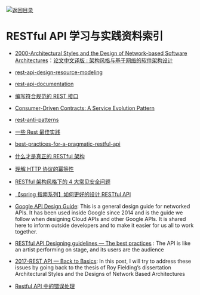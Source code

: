 [![返回目录](https://parg.co/UGo)](https://parg.co/b4z)

# RESTful API 学习与实践资料索引

* [2000-Architectural Styles and the Design of Network-based Software Architectures]()：[论文中文译版 : 架构风格与基于网络的软件架构设计](http://o6v08w541.bkt.clouddn.com/REST-article.pdf)

- [rest-api-design-resource-modeling](https://www.thoughtworks.com/insights/blog/rest-api-design-resource-modeling)

- [rest-api-documentation](https://dzone.com/articles/rest-api-documentation-part-1)

* [编写符合规范的 REST 接口](http://mp.weixin.qq.com/s?__biz=MzA3NDM0ODQwMw==&mid=208060670&idx=1&sn=ce67b8896985e8448137052b338093e0&utm_source=tuicool&utm_medium=referral)

* [Consumer-Driven Contracts: A Service Evolution Pattern](http://martinfowler.com/articles/consumerDrivenContracts.html)

* [rest-anti-patterns](http://marcelo-cure.blogspot.jp/2016/09/rest-anti-patterns.html)
* [一些 Rest 最佳实践](http://colobu.com/2015/08/10/some-REST-best-practices/?utm_source=tuicool)

* [best-practices-for-a-pragmatic-restful-api](http://www.vinaysahni.com/best-practices-for-a-pragmatic-restful-api)

* [什么才是真正的 RESTful 架构](http://blog.jimmylv.info/2015-11-11-what-is-really-rest/)

* [理解 HTTP 协议的幂等性](http://www.cnblogs.com/weidagang2046/archive/2011/06/04/2063696.html)

* [RESTful 架构风格下的 4 大常见安全问题](http://insights.thoughtworkers.org/security-issues-in-restful/)

* [【spring 指南系列】如何更好的设计 RESTful API](https://zhuanlan.zhihu.com/p/24592119)

* [Google API Design Guide](https://cloud.google.com/apis/design/): This is a general design guide for networked APIs. It has been used inside Google since 2014 and is the guide we follow when designing Cloud APIs and other Google APIs. It is shared here to inform outside developers and to make it easier for us all to work together.

* [RESTful API Designing guidelines — The best practices](https://hackernoon.com/restful-api-designing-guidelines-the-best-practices-60e1d954e7c9#.k60nd5hje) : The API is like an artist performing on stage, and its users are the audience

* [2017-REST API — Back to Basics](https://restful.io/rest-api-back-to-basics-c64f282d972): In this post, I will try to address these issues by going back to the thesis of Roy Fielding’s dissertation Architectural Styles and the Designs of Network Based Architectures

* [Restful API 中的错误处理](http://scarletsky.github.io/2016/11/30/error-handling-in-restful-api/)

